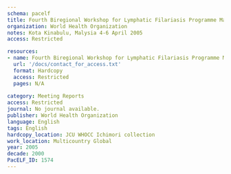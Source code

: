 ```yaml
---
schema: pacelf
title: Fourth Biregional Workshop for Lymphatic Filariasis Programme Managers
organization: World Health Organization
notes: Kota Kinabulu, Malysia 4-6 April 2005
access: Restricted

resources:
- name: Fourth Biregional Workshop for Lymphatic Filariasis Programme Managers
  url: '/docs/contact_for_access.txt'
  format: Hardcopy
  access: Restricted
  pages: N/A
 
category: Meeting Reports
access: Restricted
journal: No journal available.
publisher: World Health Organization
language: English 
tags: English 
hardcopy_location: JCU WHOCC Ichimori collection
work_location: Multicountry Global
year: 2005
decade: 2000
PacELF_ID: 1574
---
```

